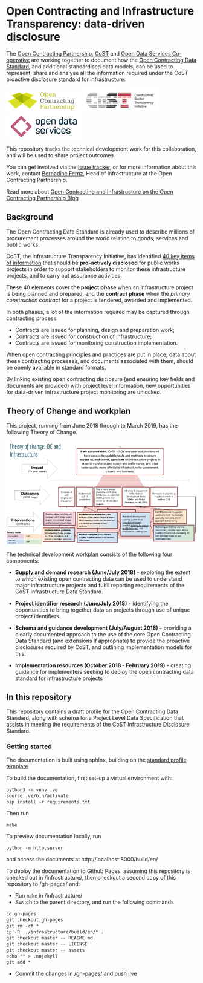 # Open Contracting and Infrastructure Transparency: data-driven disclosure

The [Open Contracting Partnership](http://www.open-contracting.org), [CoST](http://www.constructiontransparency.org/) and [Open Data Services Co-operative](http://www.opendataservices.coop) are working together to document how the [Open Contracting Data Standard](http://standard.open-contracting.org), and additional standardised data models, can be used to represent, share and analyse all the information required under the CoST proactive disclosure standard for infrastructure.

![Open Contracting Partnership](assets/OCP_Logo.png) ![Construction Sector Transparency Initiative](assets/COST_Logo.jpg) ![Open Data Services Co-operative](assets/ODSC_Logo.png)

This repository tracks the technical development work for this collaboration, and will be used to share project outcomes.

You can get involved via the [issue tracker](LINK_TO_ADD), or for more information about this work, contact [Bernadine Fernz](mailto:bfernz@open-contracting.org), Head of Infrastructure at the Open Contracting Partnership.

Read more about [Open Contracting and Infrastructure on the Open Contracting Partnership Blog](https://www.open-contracting.org/tag/infrastructure/)

## Background

The Open Contracting Data Standard is already used to describe millions of procurement processes around the world relating to goods, services and public works.

CoST, the Infrastructure Transparency Initiative, has identified [40 key items of information](http://www.constructiontransparency.org/documentdownload.axd?documentresourceid=31) that should be **pro-actively disclosed** for public works projects in order to support stakeholders to monitor these infrastructure projects, and to carry out assurance activities.

These 40 elements cover **the project phase** when an infrastructure project is being planned and prepared, and the **contract phase** when the _primary construction contract_ for a project is tendered, awarded and implemented.

In both phases, a lot of the information required may be captured through contracting process:

* Contracts are issued for planning, design and preparation work;
* Contracts are issued for construction of infrastructure;
* Contracts are issued for monitoring construction implementation.

When open contracting principles and practices are put in place, data about these contracting processes, and documents associated with them, should be openly available in standard formats.

By linking existing open contracting disclosure (and ensuring key fields and documents are provided) with project level information, new opportunities for data-driven infrastructure project monitoring are unlocked.

## Theory of Change and workplan

This project, running from June 2018 through to March 2019, has the following Theory of Change.

![assets/OC-CoST-TheoryOfChange-June2018.png](assets/OC-CoST-TheoryOfChange-June2018.png)

The technical development workplan consists of the following four components:

* **Supply and demand research (June/July 2018)** - exploring the extent to which existing open contracting data can be used to understand major infrastructure projects and fulfil reporting requirements of the CoST Infrastructure Data Standard.

* **Project identifier research (June/July 2018)** - identifying the opportunities to bring together data on projects through use of unique project identifiers.

* **Schema and guidance development (July/August 2018)** - providing a clearly documented approach to the use of the core Open Contracting Data Standard (and extensions if appropriate) to provide the proactive disclosures required by CoST, and outlining implementation models for this.

* **Implementation resources (October 2018 - February 2019)** - creating guidance for implementers seeking to deploy the open contracting data standard for infrastructure projects

## In this repository

This repository contains a draft profile for the Open Contracting Data Standard, along with schema for a Project Level Data Specification that assists in meeting the requirements of the CoST Infrastructure Disclosure Standard.

### Getting started

The documentation is built using sphinx, building on the [standard profile template](https://github.com/open-contracting/standard_profile_template).

To build the documentation, first set-up a virtual environment with:

```
python3 -m venv .ve
source .ve/bin/activate
pip install -r requirements.txt
```

Then run

```
make
```

To preview documentation locally, run

```
python -m http.server
```

and access the documents at http://localhost:8000/build/en/

To deploy the documentation to Github Pages, assuming this repository is checked out in /infrastructure/, then checkout a second copy of this repository to /gh-pages/ and:

* Run `make` in /infrastructure/
* Switch to the parent directory, and run the following commands

```
cd gh-pages
git checkout gh-pages
git rm -rf *
cp -R ../infrastructure/build/en/* .
git checkout master -- README.md
git checkout master -- LICENSE
git checkout master -- assets
echo "" > .nojekyll
git add *
```

* Commit the changes in /gh-pages/ and push live
